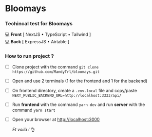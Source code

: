 # Bloomays

### Techincal test for Bloomays

💻 **Front** [ NextJS • TypeScript • Tailwind ]<br>
💻 **Back** [ ExpressJS • Airtable ]

### How to run project ?
- [ ] Clone project with the command ```git clone https://github.com/MandyTrl/bloomays.git```
- [ ] Open and use 2 terminals (1 for the frontend and 1 for the backend)
- [ ] On frontend directory, create a ```.env.local``` file and copy/paste ```NEXT_PUBLIC_BACKEND_URL=http://localhost:3333/api/```
- [ ] Run **frontend** with the command ```yarn dev``` and run **server** with the command ```yarn start```
- [ ] Open your browser at [http://localhost:3000](http://localhost:3000/)

  _Et voilà !_ 👌
<br><br>
